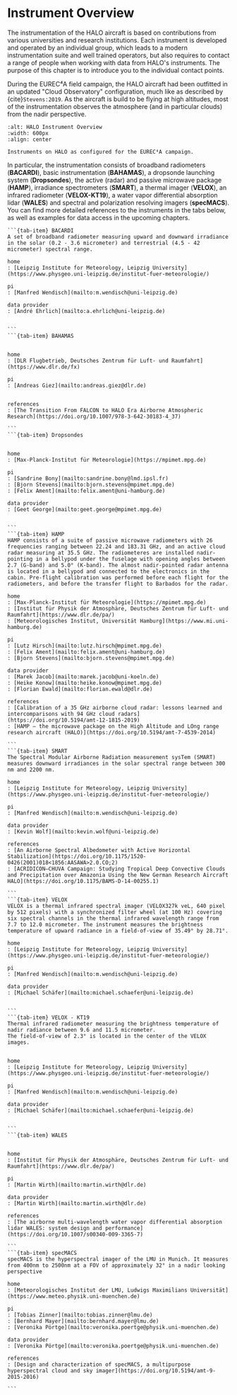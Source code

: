 # Instrument Overview

The instrumentation of the HALO aircraft is based on contributions from various universities and research institutions.
Each instrument is developed and operated by an individual group, which leads to a modern instrumentation suite and well trained operators, but also requires to contact a range of people when working with data from HALO's instruments.
The purpose of this chapter is to introduce you to the individual contact points.

During the EUREC⁴A field campaign, the HALO aircraft had been outfitted in an updated "Cloud Observatory" configuration, much like as described by {cite}`Stevens:2019`.
As the aircraft is build to be flying at high altitudes, most of the instrumentation observes the atmosphere (and in particular clouds) from the nadir perspective.

```{figure} figures/HALO_details.png
:alt: HALO Instrument Overview
:width: 600px
:align: center

Instruments on HALO as configured for the EUREC⁴A campaign.
```

In particular, the instrumentation consists of broadband radiometers (**BACARDI**), basic instrumentation (**BAHAMAS**), a dropsonde launching system (**Dropsondes**), the active (radar) and passive microwave package (**HAMP**), irradiance spectrometers (**SMART**), a thermal imager (**VELOX**), an infrared radiometer (**VELOX-KT19**), a water vapor differential absorption lidar (**WALES**) and spectral and polarization resolving imagers (**specMACS**).
You can find more detailed references to the instruments in the tabs below, as well as examples for data access in the upcoming chapters.

````{tab-set}
```{tab-item} BACARDI
A set of broadband radiometer measuring upward and downward irradiance in the solar (0.2 - 3.6 micrometer) and terrestrial (4.5 - 42 micrometer) spectral range.

home
: [Leipzig Institute for Meteorology, Leipzig University](https://www.physgeo.uni-leipzig.de/institut-fuer-meteorologie/)

pi
: [Manfred Wendisch](mailto:m.wendisch@uni-leipzig.de)

data provider
: [André Ehrlich](mailto:a.ehrlich@uni-leipzig.de)


```
```{tab-item} BAHAMAS


home
: [DLR Flugbetrieb, Deutsches Zentrum für Luft- und Raumfahrt](https://www.dlr.de/fx)

pi
: [Andreas Giez](mailto:andreas.giez@dlr.de)


references
: [The Transition From FALCON to HALO Era Airborne Atmospheric Research](https://doi.org/10.1007/978-3-642-30183-4_37)

```
```{tab-item} Dropsondes


home
: [Max-Planck-Institut für Meteorologie](https://mpimet.mpg.de)

pi
: [Sandrine Bony](mailto:sandrine.bony@lmd.ipsl.fr)
: [Bjorn Stevens](mailto:bjorn.stevens@mpimet.mpg.de)
: [Felix Ament](mailto:felix.ament@uni-hamburg.de)

data provider
: [Geet George](mailto:geet.george@mpimet.mpg.de)


```
```{tab-item} HAMP
HAMP consists of a suite of passive microwave radiometers with 26 frequencies ranging between 22.24 and 183.31 GHz, and an active cloud radar measuring at 35.5 GHz. The radiometeres are installed nadir-pointing in a bellypod under the fuselage with opening angles between 2.7 (G-band) and 5.0° (K-band). The almost nadir-pointed radar antenna is located in a bellypod and connected to the electronics in the cabin. Pre-flight calibration was performed before each flight for the radiometers, and before the transfer flight to Barbados for the radar.

home
: [Max-Planck-Institut für Meteorologie](https://mpimet.mpg.de)
: [Institut für Physik der Atmosphäre, Deutsches Zentrum für Luft- und Raumfahrt](https://www.dlr.de/pa/)
: [Meteorologisches Institut, Universität Hamburg](https://www.mi.uni-hamburg.de)

pi
: [Lutz Hirsch](mailto:lutz.hirsch@mpimet.mpg.de)
: [Felix Ament](mailto:felix.ament@uni-hamburg.de)
: [Bjorn Stevens](mailto:bjorn.stevens@mpimet.mpg.de)

data provider
: [Marek Jacob](mailto:marek.jacob@uni-koeln.de)
: [Heike Konow](mailto:heike.konow@mpimet.mpg.de)
: [Florian Ewald](mailto:florian.ewald@dlr.de)

references
: [Calibration of a 35 GHz airborne cloud radar: lessons learned and intercomparisons with 94 GHz cloud radars](https://doi.org/10.5194/amt-12-1815-2019)
: [HAMP – the microwave package on the High Altitude and LOng range research aircraft (HALO)](https://doi.org/10.5194/amt-7-4539-2014)

```
```{tab-item} SMART
The Spectral Modular Airborne Radiation measurement sysTem (SMART) measures downward irradiances in the solar spectral range between 300 nm and 2200 nm.

home
: [Leipzig Institute for Meteorology, Leipzig University](https://www.physgeo.uni-leipzig.de/institut-fuer-meteorologie/)

pi
: [Manfred Wendisch](mailto:m.wendisch@uni-leipzig.de)

data provider
: [Kevin Wolf](mailto:kevin.wolf@uni-leipzig.de)

references
: [An Airborne Spectral Albedometer with Active Horizontal Stabilization](https://doi.org/10.1175/1520-0426(2001)018<1856:AASAWA>2.0.CO;2)
: [ACRIDICON–CHUVA Campaign: Studying Tropical Deep Convective Clouds and Precipitation over Amazonia Using the New German Research Aircraft HALO](https://doi.org/10.1175/BAMS-D-14-00255.1)

```
```{tab-item} VELOX
VELOX is a thermal infrared spectral imager (VELOX327k veL, 640 pixel by 512 pixels) with a synchronized filter wheel (at 100 Hz) covering six spectral channels in the thermal infrared wavelength range from 7.7 to 12.0 micrometer. The instrument measures the brightness temperature of upward radiance in a field-of-view of 35.49° by 28.71°.

home
: [Leipzig Institute for Meteorology, Leipzig University](https://www.physgeo.uni-leipzig.de/institut-fuer-meteorologie/)

pi
: [Manfred Wendisch](mailto:m.wendisch@uni-leipzig.de)

data provider
: [Michael Schäfer](mailto:michael.schaefer@uni-leipzig.de)


```
```{tab-item} VELOX - KT19
Thermal infrared radiometer measuring the brightness temperature of nadir radiance between 9.6 and 11.5 micrometer. 
The field-of-view of 2.3° is located in the center of the VELOX images.


home
: [Leipzig Institute for Meteorology, Leipzig University](https://www.physgeo.uni-leipzig.de/institut-fuer-meteorologie/)

pi
: [Manfred Wendisch](mailto:m.wendisch@uni-leipzig.de)

data provider
: [Michael Schäfer](mailto:michael.schaefer@uni-leipzig.de)


```
```{tab-item} WALES


home
: [Institut für Physik der Atmosphäre, Deutsches Zentrum für Luft- und Raumfahrt](https://www.dlr.de/pa/)

pi
: [Martin Wirth](mailto:martin.wirth@dlr.de)

data provider
: [Martin Wirth](mailto:martin.wirth@dlr.de)

references
: [The airborne multi-wavelength water vapor differential absorption lidar WALES: system design and performance](https://doi.org/10.1007/s00340-009-3365-7)

```
```{tab-item} specMACS
specMACS is the hyperspectral imager of the LMU in Munich. It measures from 400nm to 2500nm at a FOV of approximately 32° in a nadir looking perspective

home
: [Meteorologisches Institut der LMU, Ludwigs Maximilians Universität](https://www.meteo.physik.uni-muenchen.de)

pi
: [Tobias Zinner](mailto:tobias.zinner@lmu.de)
: [Bernhard Mayer](mailto:bernhard.mayer@lmu.de)
: [Veronika Pörtge](mailto:veronika.poertge@physik.uni-muenchen.de)

data provider
: [Veronika Pörtge](mailto:veronika.poertge@physik.uni-muenchen.de)

references
: [Design and characterization of specMACS, a multipurpose hyperspectral cloud and sky imager](https://doi.org/10.5194/amt-9-2015-2016)

```
````

